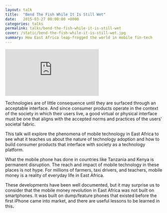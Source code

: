 ```yaml
---
layout: talk
title:  "Bend The Fish While It Is Still Wet"
date:   2015-03-27 00:00:00 +0000
categories: talks
permalink: talks/bend-the-fish-while-it-is-still-wet
cover: /static/bend-the-fish-while-it-is-still-wet.jpg
summary: How East Africa leap-frogged the world in mobile fin-tech
---
```


<div class="video">
  <iframe src="https://player.vimeo.com/video/130296586" frameborder="0"
    webkitallowfullscreen
       mozallowfullscreen
          allowfullscreen
  ></iframe>
</div>

Technologies are of little consequence until they are surfaced through an
acceptable interface. And since consumer products operate in the context of the
society in which their users live, a good virtual or physical interface must be
one that aligns with the accepted norms and practices of the users' societal
fabric.

This talk will explore the phenomena of mobile technology in East Africa to see
what it teaches us about the nature of technology adoption and how to build
consumer products that interface with society as a technology platform.

What the mobile phone has done in countries like Tanzania and Kenya is permanent
disruption. The reach and impact of mobile technology in these places is not
hype. For millions of farmers, taxi drivers, and teachers, mobile money is a
reality of everyday life in East Africa.

These developments have been well documented, but it may surprise us to consider
that the mobile money revolution in East Africa was not built on smartphones. It
was built on dump/feature phones that existed before the first iPhone came into
market, and there are useful lessons to be learned in this<b>.</b>
